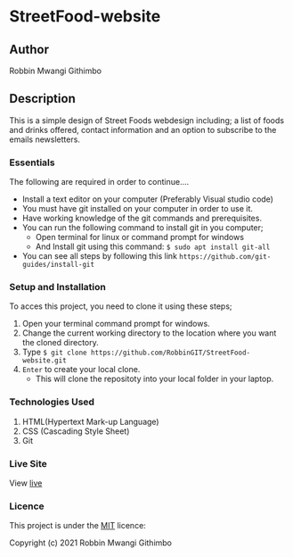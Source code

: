 # StreetFood-website

## Author
Robbin Mwangi Githimbo

## Description
This is a simple design of Street Foods webdesign including; a list of foods and drinks offered, contact information and an option to subscribe to the emails newsletters.

### Essentials

The following are required in order to continue....

* Install a text editor on your computer (Preferably Visual studio code)
* You must have git installed on your computer in order to use it.
* Have working knowledge of the git commands and prerequisites.
* You can run the following command to install git in you computer;
   -  Open terminal for linux or command prompt for windows 
   -  And Install git using this command:
        `$ sudo apt install git-all`
* You can see all steps by following this link `https://github.com/git-guides/install-git`

### Setup and Installation
To acces this project, you need to clone it using these steps;
1. Open your terminal command prompt for windows.
2. Change the current working directory to the location where you want the cloned directory.
3. Type `$ git clone https://github.com/RobbinGIT/StreetFood-website.git`
4. `Enter` to create your local clone.
    * This will clone the repositoty into your local folder in your laptop.

### Technologies Used

1. HTML(Hypertext Mark-up Language)
2. CSS (Cascading Style Sheet)
3. Git

### Live Site
View [live](https://)

### Licence
This project is under the  [MIT](LICENSE) licence:<br>

Copyright (c) 2021 Robbin Mwangi Githimbo
